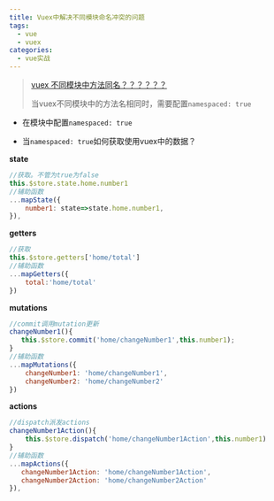 ```yaml
---
title: Vuex中解决不同模块命名冲突的问题
tags:
  - vue
  - vuex
categories:
  - vue实战
---
```


> [vuex 不同模块中方法同名？？？？？？](https://blog.csdn.net/cherry_vicent/article/details/122449617?utm_medium=distribute.pc_relevant.none-task-blog-2~default~baidujs_title~default-0.pc_relevant_default&spm=1001.2101.3001.4242.1&utm_relevant_index=3)
>
> 当vuex不同模块中的方法名相同时，需要配置`namespaced: true`



+ 在模块中配置`namespaced: true`

+ 当`namespaced: true`如何获取使用vuex中的数据？

**state**

```js
//获取。不管为true为false
this.$store.state.home.number1
//辅助函数
...mapState({
    number1: state=>state.home.number1,
}),
```



**getters**

```js
//获取
this.$store.getters['home/total']
//辅助函数
...mapGetters({
    total:'home/total'
})
```

**mutations**

```js
//commit调用mutation更新
changeNumber1(){
   this.$store.commit('home/changeNumber1',this.number1);
}
//辅助函数
...mapMutations({
    changeNumber1: 'home/changeNumber1',
    changeNumber2: 'home/changeNumber2'
})
```

**actions**

```js
//dispatch派发actions
changeNumber1Action(){
    this.$store.dispatch('home/changeNumber1Action',this.number1)
}
//辅助函数
...mapActions({
   changeNumber1Action: 'home/changeNumber1Action',
   changeNumber2Action: 'home/changeNumber2Action'
}),
```

